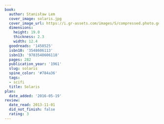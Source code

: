 ```yaml
---
book:
  author: Stanisław Lem
  cover_image: solaris.jpg
  cover_image_url: https://i.gr-assets.com/images/S/compressed.photo.goodreads.com/books/1183830166l/1458525._SX318_.jpg
  dimensions:
    height: 19.0
    thickness: 2.3
    width: 12.4
  goodreads: '1458525'
  isbn10: '3548606113'
  isbn13: '9783548606118'
  pages: 282
  publication_year: '1961'
  slug: solaris
  spine_color: '#784a36'
  tags:
  - scifi
  title: Solaris
plan:
  date_added: '2016-05-19'
review:
  date_read: 2013-11-01
  did_not_finish: false
  rating: 3
---
```


